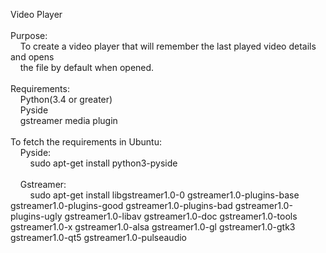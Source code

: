 <p>Video Player<br /><br />Purpose: <br />&nbsp;&nbsp; &nbsp;To create a video player that will remember the last played video details and opens<br />&nbsp;&nbsp; &nbsp;the file by default when opened.<br /><br />Requirements:<br />&nbsp;&nbsp; &nbsp;Python(3.4 or greater)<br />&nbsp;&nbsp; &nbsp;Pyside<br />&nbsp;&nbsp; &nbsp;gstreamer media plugin<br /><br />To fetch the requirements in Ubuntu:<br />&nbsp;&nbsp; &nbsp;Pyside: <br />&nbsp;&nbsp; &nbsp;&nbsp;&nbsp; &nbsp;sudo apt-get install python3-pyside<br /><br />&nbsp;&nbsp; &nbsp;Gstreamer:<br />&nbsp;&nbsp; &nbsp;&nbsp;&nbsp; &nbsp;sudo apt-get install libgstreamer1.0-0 gstreamer1.0-plugins-base gstreamer1.0-plugins-good gstreamer1.0-plugins-bad gstreamer1.0-plugins-ugly gstreamer1.0-libav gstreamer1.0-doc gstreamer1.0-tools gstreamer1.0-x gstreamer1.0-alsa gstreamer1.0-gl gstreamer1.0-gtk3 gstreamer1.0-qt5 gstreamer1.0-pulseaudio</p>